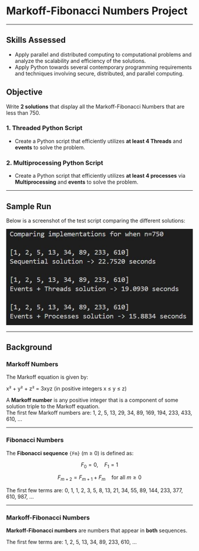 # Markoff-Fibonacci Numbers Project

---

## Skills Assessed
- Apply parallel and distributed computing to computational problems and analyze the scalability and efficiency of the solutions.
- Apply Python towards several contemporary programming requirements and techniques involving secure, distributed, and parallel computing.

## Objective
Write **2 solutions** that display all the Markoff-Fibonacci Numbers that are less than 750.

### 1. Threaded Python Script
- Create a Python script that efficiently utilizes **at least 4 Threads** and **events** to solve the problem.

### 2. Multiprocessing Python Script
- Create a Python script that efficiently utilizes **at least 4 processes** via **Multiprocessing** and **events** to solve the problem.

---

## Sample Run

Below is a screenshot of the test script comparing the different solutions:

![Sample Run](img/sample_run.JPG)

---

## Background

### Markoff Numbers
The Markoff equation is given by:

x² + y² + z² = 3xyz (in positive integers x ≤ y ≤ z)

A **Markoff number** is any positive integer that is a component of some solution triple to the Markoff equation.  
The first few Markoff numbers are: 1, 2, 5, 13, 29, 34, 89, 169, 194, 233, 433, 610, ...

---

### Fibonacci Numbers
The **Fibonacci sequence** `{Fm}` (m ≥ 0) is defined as:

$$
F_0 = 0, \quad F_1 = 1
$$

$$
F_{m+2} = F_{m+1} + F_m \quad \text{for all } m \geq 0
$$

The first few terms are: 0, 1, 1, 2, 3, 5, 8, 13, 21, 34, 55, 89, 144, 233, 377, 610, 987, ...

---

### Markoff-Fibonacci Numbers
**Markoff-Fibonacci numbers** are numbers that appear in **both** sequences.  

The first few terms are: 1, 2, 5, 13, 34, 89, 233, 610, ...

